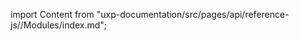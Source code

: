 
import Content from "uxp-documentation/src/pages/api/reference-js//Modules/index.md";

<Content query="product=xd"/>
